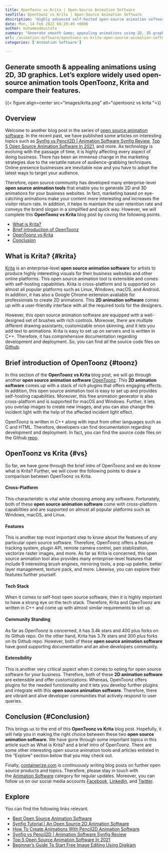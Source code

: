 ```yaml
---
title: OpenToonz vs Krita | Open-Source Animation Software
seoTitle: OpenToonz vs Krita | Open-Source Animation Software
description: 'Highly advanced self-hosted open-source animation software to generate rich 2D & 3D animations. This blog post is about the comparison of OpenToonz vs Krita.'
date: Mon, 14 Feb 2022 08:29:49 +0000
author: muhammadmustafa
summary: "Generate smooth &amp; appealing animations using 2D, 3D graphics. Let's explore widely used open-source animation tools OpenToonz, Krita and compare their features."
url: /animation-software/opentoonz-vs-krita-open-source-animation-software/
categories: ['Animation Software']

---
```

## Generate smooth & appealing animations using 2D, 3D graphics. Let’s explore widely used open-source animation tools OpenToonz, Krita and compare their features.

{{< figure align=center src="images/krita.png" alt="opentoonz vs krita ">}}  

## Overview

Welcome to another blog post in the series of [open source animation software][1]. In the recent past, we have published some articles on interesting topics such as [Synfig vs Pencil2D | Animation Software Synfig Review][2], [Top 5 Open Source Animation Software In 2021][3], and more. As technology is evolving with the passage of time, it is highly affecting every aspect of doing business. There has been an immense change in the marketing strategies due to the versatile nature of audience-grabbing techniques. Online presence businesses are inevitable now and you have to adopt the latest ways to target your audience.

Therefore, open source community has developed many enterprise-level **open source animation tools** that enable you to generate 2D and 3D animations for your business websites. In fact, marketing based on eye-catching animations make your content more interesting and increases the visitor return rate. In addition, it helps to maintain the user retention rate and conveys the brand slogan in a simplified and quick way. However, we will complete this **OpenToonz vs Krita** blog post by coving the following points.

  * [What is Krita?][4]
  * [Brief introduction of OpenToonz][5]
  * [OpenToonz vs Krita][6]
  * [Conclusion][7] 

## What is Krita? {#krita}

[Krita][8] is an enterprise-level **open source animation software** for artists to produce highly interesting visuals for their business websites and other online platforms. This open source animation tool is extensible and comes with self-hosting capabilities. Krita is cross-platform and is supported on almost all popular platforms such as Linux, Windows, macOS, and Android. In addition, it has also a Google Chrome extension available for professionals to create 2D animations. This **2D animation software** comes up with a user-friendly interface with all the required tools for the designers.

However, this open source animation software are equipped with a well-designed set of brushes with rich controls. Moreover, there are multiple different drawing assistants, customizable onion skinning, and it lets you add text to animations. Krita is easy to set up on servers and is written in C++. Therefore, it has comprehensive documentation regarding development and deployment. So, you can find all the source code files on [Github][9].

## Brief introduction of OpenToonz {#toonz}

In this section of the **OpenToonz vs Krita** blog post, we will go through another **open source animation software** [OpenToonz][10]. This **2D animation software** comes up with a stack of rich plugins that offers engaging effects. In addition, this open source animation tool is easy to set up and provides self-hosting capabilities. Moreover, this free animation generator is also cross-platform and is supported for macOS and Windows. Further, it lets you overlap images to create new images, and you can also change the incident light with the help of the affected incident light effect.

OpenToonz is written in C++ along with input from other languages such as C and HTML. Therefore, developers can find documentation regarding development and deployment. In fact, you can find the source code files on the Github [repo][11].

## OpenToonz vs Krita {#vs}

So far, we have gone through the brief intro of OpenToonz and we do know what is Krita? Further, we will cover the following points to draw a comparison between OpenToonz vs Krita.

#### Cross-Platform

This characteristic is vital while choosing among any software. Fortunately, both of these **open source animation software** come with cross-platform capabilities and are supported on almost all popular platforms such as Windows, macOS, and Linux.

#### Features 

This is another top most important step to know about the features of any particular open source software. Therefore, OpenToonz offers a feature tracking system, plugin API, remote camera control, pen stabilization, vectorize raster images, and more. As far as Krita is concerned, this open source animation tool also provides many enterprise-level features that include 9 interesting brush engines, mirroring tools, a pop-up palette, better layer management, texture pack, and more. Likewise, you can explore their features further yourself.

#### Tech Stack

When it comes to self-host open source software, then it is highly important to have a strong eye on the tech stack. Therefore, Krita and OpenToonz are written in C++ and come up with almost similar requirements to set up.

#### Community Standing

As far as OpenToonz is concerned, it has 3.4k stars and 400 plus forks on its Github repo. On the other hand, Krita has 3.7k stars and 300 plus forks on its Github repo. However, both of these **open source animation software** have good supporting documentation and an alive developers community.

#### Extensibility

This is another very critical aspect when it comes to opting for open source software for your business. Therefore, both of these **2D animation software** are extensible and offer customizations. Whereas, OpenToonz offers plugins for the needed functionality and it lets you develop further plugins and integrate with this **open source animation software**. Therefore, there are vibrant and alive developer communities that actively respond to user queries.

## Conclusion {#Conclusion}

This brings us to the end of this **OpenToonz vs Krita** blog post. Hopefully, it will help you in making the right choice between these two **open source animation software**. We have gone through some important topics in this article such as What is Krita? and a brief intro of OpenToonz. There are some other interesting open source animation tools and articles enlisted in the “Explore” section below that you may check out. 

Finally, [containerize.com][12] is continuously writing blog posts on further open source products and topics. Therefore, please stay in touch with the [Animation Software][13] category for regular updates. Moreover, you can follow us on our social media accounts [Facebook][14], [LinkedIn][15], and [Twitter][16].

## Explore

You can find the following links relevant.

  * [Best Open Source Animation Software][13]
  * [Synfig Tutorial | An Open Source 2D Animation Software][17]
  * [How To Create Animations With Pencil2D Animation Software][18]
  * [Synfig vs Pencil2D | Animation Software Synfig Review][2]
  * [Top 5 Open Source Animation Software In 2021][3]
  * [Beginner’s Guide To Start Free Image Editing Using Digikam][19]

##

 [1]: https://blog.containerize.com/category/animation-software/
 [2]: https://blog.containerize.com/2021/09/21/synfig-vs-pencil2d-animation-software-synfig-review/
 [3]: https://blog.containerize.com/2021/07/04/top-5-open-source-animation-software-in-2021/
 [4]: #krita
 [5]: #toonz
 [6]: #vs
 [7]: #Conclusion
 [8]: https://products.containerize.com/animation-software/krita/
 [9]: https://github.com/KDE/krita
 [10]: https://products.containerize.com/animation-software/opentoonz/
 [11]: https://github.com/opentoonz/opentoonz
 [12]: https://www.containerize.com/
 [13]: https://products.containerize.com/animation-software/
 [14]: https://web.facebook.com/containerize
 [15]: https://www.linkedin.com/company/containerize/
 [16]: https://twitter.com/containerize_co
 [17]: https://blog.containerize.com/2021/06/29/synfig-tutorial-an-open-source-2d-animation-software/
 [18]: https://blog.containerize.com/2021/06/21/how-to-create-animations-with-pencil2d-animation-software/
 [19]: https://blog.containerize.com/2021/05/28/beginners-guide-to-start-free-image-editing-using-digikam/